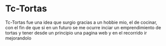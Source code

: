 # Tc-Tortas
Tc-Tortas fue una idea que surgio gracias a un hobbie mio, el de cocinar, con el fin de que si en un futuro se me ocurre inciar un emprendimiento de tortas y tener desde un principio una pagina web y en el recorrido ir mejorandolo
